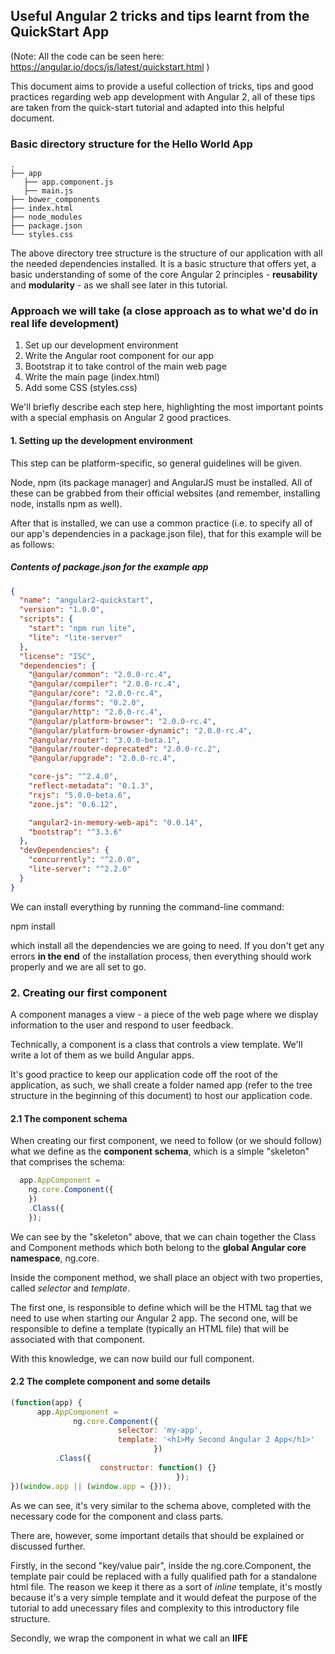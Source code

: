 ## Useful Angular 2 tricks and tips learnt from the QuickStart App

(Note: All the code can be seen here: https://angular.io/docs/js/latest/quickstart.html )

This document aims to provide a useful collection of tricks, tips and good practices regarding web app development with Angular 2, all of these tips are taken from the quick-start tutorial and adapted into this helpful document.

### Basic directory structure for the Hello World App
```
.
├── app
   ├── app.component.js
   ├── main.js
├── bower_components
├── index.html
├── node_modules
├── package.json
└── styles.css
```
The above directory tree structure is the structure of our application with all the needed dependencies installed. It is a basic structure that offers yet, a basic understanding of some of the core Angular 2 principles - **reusability** and **modularity** - as we shall see later in this tutorial.

### Approach we will take (a close approach as to what we'd do in real life development)

   1. Set up our development environment
   2. Write the Angular root component for our app
   3. Bootstrap it to take control of the main web page
   4. Write the main page (index.html)
   5. Add some CSS (styles.css)

We'll briefly describe each step here, highlighting the most important points with a special emphasis on Angular 2 good practices.

#### 1. Setting up the development environment
This step can be platform-specific, so general guidelines will be given.

Node, npm (its package manager) and AngularJS must be installed. All of these can be grabbed from their official websites (and remember, installing node, installs npm as well).

After that is installed, we can use a common practice (i.e. to specify all of our app's dependencies in a package.json file), that for this example will be as follows:

##### Contents of package.json for the example app
```json
{
  "name": "angular2-quickstart",
  "version": "1.0.0",
  "scripts": {
    "start": "npm run lite",
    "lite": "lite-server"
  },
  "license": "ISC",
  "dependencies": {
    "@angular/common": "2.0.0-rc.4",
    "@angular/compiler": "2.0.0-rc.4",
    "@angular/core": "2.0.0-rc.4",
    "@angular/forms": "0.2.0",
    "@angular/http": "2.0.0-rc.4",
    "@angular/platform-browser": "2.0.0-rc.4",
    "@angular/platform-browser-dynamic": "2.0.0-rc.4",
    "@angular/router": "3.0.0-beta.1",
    "@angular/router-deprecated": "2.0.0-rc.2",
    "@angular/upgrade": "2.0.0-rc.4",

    "core-js": "^2.4.0",
    "reflect-metadata": "0.1.3",
    "rxjs": "5.0.0-beta.6",
    "zone.js": "0.6.12",

    "angular2-in-memory-web-api": "0.0.14",
    "bootstrap": "^3.3.6"
  },
  "devDependencies": {
    "concurrently": "^2.0.0",
    "lite-server": "^2.2.0"
  }
}
```
We can install everything by running the command-line command: 

npm install

which install all the dependencies we are going to need. If you don't get any errors **in the end** of the installation process, then everything should work properly and we are all set to go.

### 2. Creating our first component
A component manages a view - a piece of the web page where we display information to the user and respond to user feedback.

Technically, a component is a class that controls a view template. We'll write a lot of them as we build Angular apps. 

It's good practice to keep our application code off the root of the application, as such, we shall create a folder named app (refer to the tree structure in the beginning of this document) to host our application code. 

#### 2.1 The component schema
When creating our first component, we need to follow (or we should follow) what we define as the **component schema**, which is a simple "skeleton" that comprises the schema:

```javascript
  app.AppComponent =
    ng.core.Component({
    })
    .Class({
    });
```
We can see by the "skeleton" above, that we can chain together the Class and Component methods which both belong to the **global Angular core namespace**, ng.core.

Inside the component method, we shall place an object with two properties, called _selector_ and _template_. 

The first one, is responsible to define which will be the HTML tag that we need to use when starting our Angular 2 app.
The second one, will be responsible to define a template (typically an HTML file) that will be associated with that component.

With this knowledge, we can now build our full component.

#### 2.2 The complete component and some details

```javascript
(function(app) {
      app.AppComponent =
              ng.core.Component({
                        selector: 'my-app',
                        template: '<h1>My Second Angular 2 App</h1>'
                                })
          .Class({
                    constructor: function() {}
                                     });
})(window.app || (window.app = {}));
```

As we can see, it's very similar to the schema above, completed with the necessary code for the component and class parts.

There are, however, some important details that should be explained or discussed further.

Firstly, in the second "key/value pair", inside the ng.core.Component, the template pair could be replaced with a fully qualified path for a standalone html file. The reason we keep it there as a sort of _inline_ template, it's mostly because it's a very simple template and it would defeat the purpose of the tutorial to add unecessary files and complexity to this introductory file structure.

Secondly, we wrap the component in what we call an **IIFE**
